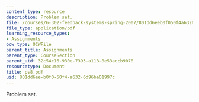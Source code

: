 ```yaml
---
content_type: resource
description: Problem set.
file: /courses/6-302-feedback-systems-spring-2007/801dd6eeb0f050f4a6326d96ba01997c_ps8.pdf
file_type: application/pdf
learning_resource_types:
- Assignments
ocw_type: OCWFile
parent_title: Assignments
parent_type: CourseSection
parent_uid: 32c54c16-930e-7393-a118-8e53accb9078
resourcetype: Document
title: ps8.pdf
uid: 801dd6ee-b0f0-50f4-a632-6d96ba01997c
---
```

Problem set.

